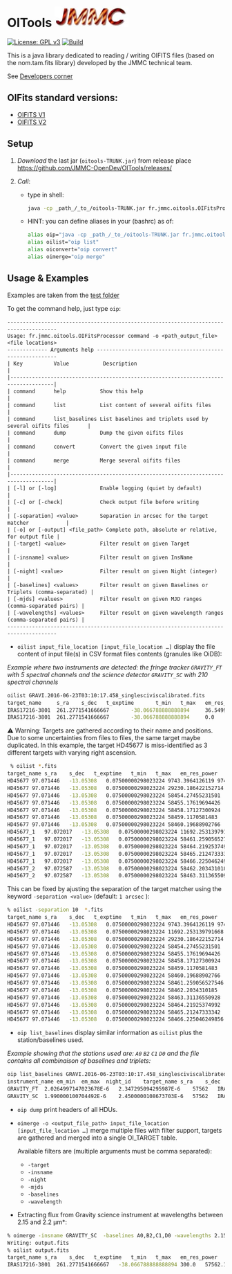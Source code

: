 # OITools    ![JMMC logo](doc/JMMC-logo.jpg)

[![License: GPL v3](https://img.shields.io/badge/License-GPLv3-blue.svg)](LICENSE)
[![Build](https://github.com/JMMC-OpenDev/oitools/actions/workflows/build.yml/badge.svg)](https://github.com/JMMC-OpenDev/oitools/blob/master/.github/workflows/build.yml)

This is a java library dedicated to reading / writing OIFITS files (based on the nom.tam.fits library) developed by the JMMC technical team.

See [Developers corner](doc/DevelopersCorner.md)


## OIFits standard versions:
* [OIFITS V1](https://jmmc-opendev.github.io/oitools/rules/DataModelV1_output.html)
* [OIFITS V2](https://jmmc-opendev.github.io/oitools/rules/DataModelV2_output.html)


## Setup

1. _Download_ the last jar (`oitools-TRUNK.jar`) from release place <https://github.com/JMMC-OpenDev/OITools/releases/>

1. _Call_:
    * type in shell:

        ```bash
        java -cp _path_/_to_/oitools-TRUNK.jar fr.jmmc.oitools.OIFitsProcessor <parameters>
        ```

    * HINT: you can define aliases in your (bashrc) as of:

        ```bash
        alias oip="java -cp _path_/_to_/oitools-TRUNK.jar fr.jmmc.oitools.OIFitsProcessor"
        alias oilist="oip list"
        alias oiconvert="oip convert"
        alias oimerge="oip merge"
        ```


## Usage & Examples

Examples are taken from the [test folder](src/test/resources/oifits/)

To get the command help, just type `oip`:

```text
--------------------------------------------------------------------------------------
Usage: fr.jmmc.oitools.OIFitsProcessor command -o <path_output_file> <file locations>
------------- Arguments help ---------------------------------------------------------
| Key          Value           Description                                           |
|------------------------------------------------------------------------------------|
| command      help           Show this help                                         |
| command      list           List content of several oifits files                   |
| command      list_baselines List baselines and triplets used by several oifits files      |
| command      dump           Dump the given oifits files                            |
| command      convert        Convert the given input file                           |
| command      merge          Merge several oifits files                             |
|------------------------------------------------------------------------------------|
| [-l] or [-log]              Enable logging (quiet by default)                      |
| [-c] or [-check]            Check output file before writing                       |
| [-separation] <value>       Separation in arcsec for the target matcher            |
| [-o] or [-output] <file_path> Complete path, absolute or relative, for output file |
| [-target] <value>           Filter result on given Target                          |
| [-insname] <value>          Filter result on given InsName                         |
| [-night] <value>            Filter result on given Night (integer)                 |
| [-baselines] <values>       Filter result on given Baselines or Triplets (comma-separated) |
| [-mjds] <values>            Filter result on given MJD ranges (comma-separated pairs) |
| [-wavelengths] <values>     Filter result on given wavelength ranges (comma-separated pairs) |
--------------------------------------------------------------------------------------
```


* `oilist input_file_location [input_file_location …]`
display the file content of input file(s) in CSV format files contents  (granules like OiDB):

<!-- | target name | target right ascension | target declination | exposure time | t_min (mjd) | t_max (mjd)| spectral resolution  | shorter wavelength | larger wavelength | facility name  | instrument name | number of visibilities | number of squared visibilities | number of bispectra  | number of spectral channels  |
| --- | --- | --- | --- | --- | --- | --- | --- | --- | --- | --- | --- | --- | --- | --- |
 -->

*Example where two instruments are detected: the fringe tracker `GRAVITY_FT` with 5 spectral channels and the science detector `GRAVITY_SC` with 210 spectral channels*

```bash
oilist GRAVI.2016-06-23T03:10:17.458_singlesciviscalibrated.fits
target_name     s_ra    s_dec   t_exptime       t_min   t_max   em_res_power    em_min  em_max  facility_name   instrument_name nb_vis  nb_vis2 nb_t3   nb_channels
IRAS17216-3801  261.2771541666667       -38.066788888888894     36.54999999999172       57562.13387079336       57562.134832901625      25.75830610631207       2.0264997147023678E-6   2.347295094295987E-6       VLTI    GRAVITY_FT      6       6       4       5
IRAS17216-3801  261.2771541666667       -38.066788888888894     0.0     57562.1339081338        57562.135323171286      1008.6521574069673      1.990000100704492E-6    2.4500000108673703E-6   VLTI    GRAVITY_SC 6       6       4       210
```

&#9888; Warning: Targets are gathered according to their name and positions. Due to some uncertainties from files to files, the same target maybe duplicated. In this example, the target HD45677 is miss-identified  as 3 different targets with varying right ascension.

```bash
 % oilist *.fits
target_name	s_ra	s_dec	t_exptime	t_min	t_max	em_res_power	em_min	em_max	facility_name	instrument_name	nb_vis	nb_vis2	nb_t3	nb_channels
HD45677	97.071446	-13.05308	0.07500000298023224	9743.3964126119	9743.39698346838	47.39237355339858	2.841224613803206E-6	4.209076450933935E-6	VLTI	MATISSE	0	12	8	64
HD45677	97.071446	-13.05308	0.07500000298023224	29230.186422152714	29230.186875347168	47.39237355339858	2.841224613803206E-6	4.209076450933935E-6	VLTI	MATISSE	0	12	8	64
HD45677	97.071446	-13.05308	0.07500000298023224	58454.27455231501	58454.35846547426	47.39237355339858	2.841224613803206E-6	4.209076450933935E-6	VLTI	MATISSE	72	72	48	64
HD45677	97.071446	-13.05308	0.07500000298023224	58455.17619694426	58455.2241775925	47.39237355339858	2.841224613803206E-6	4.209076450933935E-6	VLTI	MATISSE	36	36	24	64
HD45677	97.071446	-13.05308	0.07500000298023224	58458.17127300924	58458.3521850002	47.39237355339858	2.841224613803206E-6	4.209076450933935E-6	VLTI	MATISSE	126	186	124	64
HD45677	97.071446	-13.05308	0.07500000298023224	58459.1170581483	58459.32373210101	47.39237355339858	2.841224613803206E-6	4.209076450933935E-6	VLTI	MATISSE	108	114	76	64
HD45677	97.071446	-13.05308	0.07500000298023224	58460.19688902766	58460.37100263876	47.39237355339858	2.841224613803206E-6	4.209076450933935E-6	VLTI	MATISSE	48	72	48	64
HD45677_1	97.072017	-13.05308	0.07500000298023224	11692.253139791668	11692.271517135014	47.39237355339858	2.841224613803206E-6	4.209076450933935E-6	VLTI	MATISSE	0	36	24	64
HD45677_1	97.072017	-13.05308	0.07500000298023224	58461.259056527546	58461.35039300915	47.39237355339858	2.841224613803206E-6	4.209076450933935E-6	VLTI	MATISSE	36	36	24	64
HD45677_1	97.072017	-13.05308	0.07500000298023224	58464.21925374992	58464.296853532614	47.39237355339858	2.841224613803206E-6	4.209076450933935E-6	VLTI	MATISSE	48	48	32	64
HD45677_1	97.072017	-13.05308	0.07500000298023224	58465.21247333342	58465.35976816349	47.39237355339858	2.841224613803206E-6	4.209076450933935E-6	VLTI	MATISSE	90	96	64	64
HD45677_1	97.072017	-13.05308	0.07500000298023224	58466.225046249856	58466.2779251908	47.39237355339858	2.841224613803206E-6	4.209076450933935E-6	VLTI	MATISSE	48	48	32	64
HD45677_2	97.072587	-13.05308	0.07500000298023224	58462.2034310185	58462.37512025083	47.39237355339858	2.841224613803206E-6	4.209076450933935E-6	VLTI	MATISSE	114	120	80	64
HD45677_2	97.072587	-13.05308	0.07500000298023224	58463.31136550928	58463.36339001964	47.39237355339858	2.841224613803206E-6	4.209076450933935E-6	VLTI	MATISSE	30	48	32	64
````

This can be fixed by ajusting the separation of the target matcher using   the keyword `-separation <value>`  (default: `1 arcsec` ):

```bash
% oilist -separation 10  *.fits
target_name	s_ra	s_dec	t_exptime	t_min	t_max	em_res_power	em_min	em_max	facility_name	instrument_name	nb_vis	nb_vis2	nb_t3	nb_channels
HD45677	97.071446	-13.05308	0.07500000298023224	9743.3964126119	9743.39698346838	47.39237355339858	2.841224613803206E-6	4.209076450933935E-6	VLTI	MATISSE	0	12	8	64
HD45677	97.071446	-13.05308	0.07500000298023224	11692.253139791668	11692.271517135014	47.39237355339858	2.841224613803206E-6	4.209076450933935E-6	VLTI	MATISSE	0	36	24	64
HD45677	97.071446	-13.05308	0.07500000298023224	29230.186422152714	29230.186875347168	47.39237355339858	2.841224613803206E-6	4.209076450933935E-6	VLTI	MATISSE	0	12	8	64
HD45677	97.071446	-13.05308	0.07500000298023224	58454.27455231501	58454.35846547426	47.39237355339858	2.841224613803206E-6	4.209076450933935E-6	VLTI	MATISSE	72	72	48	64
HD45677	97.071446	-13.05308	0.07500000298023224	58455.17619694426	58455.2241775925	47.39237355339858	2.841224613803206E-6	4.209076450933935E-6	VLTI	MATISSE	36	36	24	64
HD45677	97.071446	-13.05308	0.07500000298023224	58458.17127300924	58458.3521850002	47.39237355339858	2.841224613803206E-6	4.209076450933935E-6	VLTI	MATISSE	126	186	124	64
HD45677	97.071446	-13.05308	0.07500000298023224	58459.1170581483	58459.32373210101	47.39237355339858	2.841224613803206E-6	4.209076450933935E-6	VLTI	MATISSE	108	114	76	64
HD45677	97.071446	-13.05308	0.07500000298023224	58460.19688902766	58460.37100263876	47.39237355339858	2.841224613803206E-6	4.209076450933935E-6	VLTI	MATISSE	48	72	48	64
HD45677	97.071446	-13.05308	0.07500000298023224	58461.259056527546	58461.35039300915	47.39237355339858	2.841224613803206E-6	4.209076450933935E-6	VLTI	MATISSE	36	36	24	64
HD45677	97.071446	-13.05308	0.07500000298023224	58462.2034310185	58462.37512025083	47.39237355339858	2.841224613803206E-6	4.209076450933935E-6	VLTI	MATISSE	114	120	80	64
HD45677	97.071446	-13.05308	0.07500000298023224	58463.31136550928	58463.36339001964	47.39237355339858	2.841224613803206E-6	4.209076450933935E-6	VLTI	MATISSE	30	48	32	64
HD45677	97.071446	-13.05308	0.07500000298023224	58464.21925374992	58464.296853532614	47.39237355339858	2.841224613803206E-6	4.209076450933935E-6	VLTI	MATISSE	48	48	32	64
HD45677	97.071446	-13.05308	0.07500000298023224	58465.21247333342	58465.35976816349	47.39237355339858	2.841224613803206E-6	4.209076450933935E-6	VLTI	MATISSE	90	96	64	64
HD45677	97.071446	-13.05308	0.07500000298023224	58466.225046249856	58466.2779251908	47.39237355339858	2.841224613803206E-6	4.209076450933935E-6	VLTI	MATISSE	48	48	32	64
```


* `oip list_baselines` display similar information as `oilist` plus the station/baselines used.

*Example showing that the stations used are: `A0` `B2` `C1` `D0` and the file contains all combinaison of baselines and triplets:*

```bash
oip list_baselines GRAVI.2016-06-23T03:10:17.458_singlesciviscalibrated.fits
instrument_name	em_min	em_max	night_id	target_name	s_ra	s_dec	mjds	baselines
GRAVITY_FT	2.0264997147023678E-6	2.347295094295987E-6	57562	IRAS17216-3801	261.2771541666667	-38.066788888888894	[57562.133866,57562.136111] [57562.133947,57562.136748] [57562.13412,57562.13522] [57562.13412,57562.135231] [57562.13412,57562.135243] [57562.134745,57562.135336] [57562.13478,57562.135243] [57562.13478,57562.135498] [57562.134815,57562.135266] [57562.134826,57562.135266] 	A0 B2 C1 D0 B2-A0 C1-A0 C1-B2 C1-D0 D0-A0 D0-B2 C1-B2-A0 C1-D0-A0 C1-D0-B2 D0-B2-A0
GRAVITY_SC	1.990000100704492E-6	2.4500000108673703E-6	57562	IRAS17216-3801	261.2771541666667	-38.066788888888894	[57562.13390,57562.136343] [57562.13397,57562.133981] [57562.13397,57562.137454] [57562.135312,57562.13544] 	A0 B2 C1 D0 B2-A0 C1-A0 C1-B2 C1-D0 D0-A0 D0-B2 C1-B2-A0 C1-D0-A0 C1-D0-B2 D0-B2-A0
```


* `oip dump` print headers of all HDUs.

<!-- * `oiconvert -o <output_file_path> input_file_location` load the input file in memory and write directly to the output file. By this way some cleanup (keywords, columns) is done.
 -->

* `oimerge -o <output_file_path> input_file_location [input_file_location …]` merge multiple files with filter support, targets are gathered and merged into a single OI_TARGET table.

    Available filters are (multiple arguments must be comma separated):
  * `-target`
  * `-insname`
  * `-night`
  * `-mjds`
  * `-baselines`
  * `-wavelength`


* Extracting flux from Gravity science instrument at wavelengths between 2.15 and 2.2  &#956;m*:

```bash
% oimerge -insname GRAVITY_SC  -baselines A0,B2,C1,D0 -wavelengths 2.15E-6,2.20E-6 -o output.fits  GRAVI.2016-06-23T03:10:17.458_singlesciviscalibrated.fits
Writing: output.fits
% oilist output.fits
target_name	s_ra	s_dec	t_exptime	t_min	t_max	em_res_power	em_min	em_max	facility_name	instrument_name	nb_vis	nb_vis2	nb_t3	nb_channels
IRAS17216-3801	261.2771541666667	-38.066788888888894	300.0	57562.133972453696	57562.133972453696	988.1521592210469	2.1506698431039695E-6	2.1990908862790093E-6	VLTI	GRAVITY_SC	0	0	0	23
```
